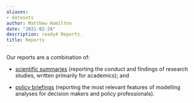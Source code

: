 ```yaml
---
aliases:
- datasets
author: Matthew Hamilton
date: "2021-02-24"
description: ready4 Reports.
title: Reports
---
```


Our reports are a combination of:

- [scientific summaries](../../publications/reports/scientific/) (reporting the conduct and findings of research studies, written primarily for academics); and

- [policy briefings](../../publications/reports/policy/) (reporting the most relevant features of modelling analyses for decision makers and policy professionals).
